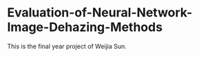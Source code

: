 # Evaluation-of-Neural-Network-Image-Dehazing-Methods
This is the final year project of Weijia Sun.
